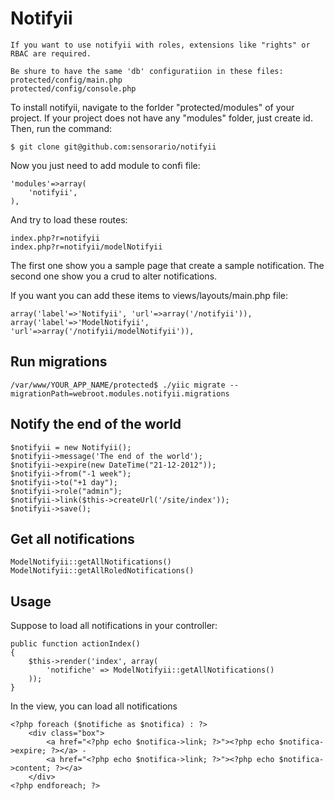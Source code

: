 Notifyii
========

    If you want to use notifyii with roles, extensions like "rights" or RBAC are required.

    Be shure to have the same 'db' configuratiion in these files:
    protected/config/main.php
    protected/config/console.php

To install notifyii, navigate to the forlder "protected/modules" of your project. If your project does not have any "modules" folder, just create id. Then, run the command:

    $ git clone git@github.com:sensorario/notifyii

Now you just need to add module to confi file:

    'modules'=>array(
        'notifyii',
    ),

And try to load these routes:

    index.php?r=notifyii
    index.php?r=notifyii/modelNotifyii

The first one show you a sample page that create a sample notification. The second one show you a crud to alter notifications.

If you want you can add these items to views/layouts/main.php file:

    array('label'=>'Notifyii', 'url'=>array('/notifyii')),
    array('label'=>'ModelNotifyii', 'url'=>array('/notifyii/modelNotifyii')),

Run migrations
--------------

    /var/www/YOUR_APP_NAME/protected$ ./yiic migrate --migrationPath=webroot.modules.notifyii.migrations

Notify the end of the world
---------------------------

    $notifyii = new Notifyii();
    $notifyii->message('The end of the world');
    $notifyii->expire(new DateTime("21-12-2012"));
    $notifyii->from("-1 week");
    $notifyii->to("+1 day");
    $notifyii->role("admin");
    $notifyii->link($this->createUrl('/site/index'));
    $notifyii->save();

Get all notifications
---------------------

    ModelNotifyii::getAllNotifications()
    ModelNotifyii::getAllRoledNotifications()

Usage
-----

Suppose to load all notifications in your controller:

    public function actionIndex()
    {
        $this->render('index', array(
            'notifiche' => ModelNotifyii::getAllNotifications()
        ));
    }

In the view, you can load all notifications

    <?php foreach ($notifiche as $notifica) : ?>
        <div class="box">
            <a href="<?php echo $notifica->link; ?>"><?php echo $notifica->expire; ?></a> - 
            <a href="<?php echo $notifica->link; ?>"><?php echo $notifica->content; ?></a>
        </div>
    <?php endforeach; ?>